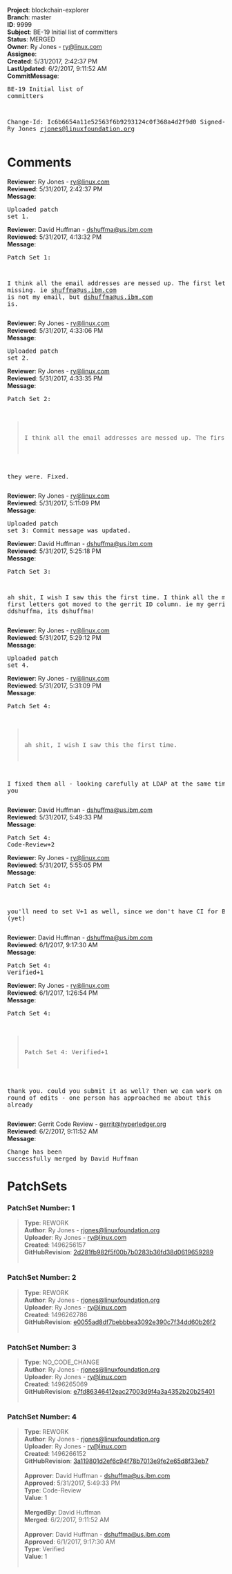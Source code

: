 <strong>Project</strong>: blockchain-explorer<br><strong>Branch</strong>: master<br><strong>ID</strong>: 9999<br><strong>Subject</strong>: BE-19 Initial list of committers<br><strong>Status</strong>: MERGED<br><strong>Owner</strong>: Ry Jones - ry@linux.com<br><strong>Assignee</strong>:<br><strong>Created</strong>: 5/31/2017, 2:42:37 PM<br><strong>LastUpdated</strong>: 6/2/2017, 9:11:52 AM<br><strong>CommitMessage</strong>:<br><pre>BE-19 Initial list of committers

Change-Id: Ic6b6654a11e52563f6b9293124c0f368a4d2f9d0
Signed-off-by: Ry Jones <rjones@linuxfoundation.org>
</pre><h1>Comments</h1><strong>Reviewer</strong>: Ry Jones - ry@linux.com<br><strong>Reviewed</strong>: 5/31/2017, 2:42:37 PM<br><strong>Message</strong>: <pre>Uploaded patch set 1.</pre><strong>Reviewer</strong>: David Huffman - dshuffma@us.ibm.com<br><strong>Reviewed</strong>: 5/31/2017, 4:13:32 PM<br><strong>Message</strong>: <pre>Patch Set 1:

I think all the email addresses are messed up. The first letter looks missing.  ie shuffma@us.ibm.com is not my email, but dshuffma@us.ibm.com is.</pre><strong>Reviewer</strong>: Ry Jones - ry@linux.com<br><strong>Reviewed</strong>: 5/31/2017, 4:33:06 PM<br><strong>Message</strong>: <pre>Uploaded patch set 2.</pre><strong>Reviewer</strong>: Ry Jones - ry@linux.com<br><strong>Reviewed</strong>: 5/31/2017, 4:33:35 PM<br><strong>Message</strong>: <pre>Patch Set 2:

> I think all the email addresses are messed up. The first letter
 
they were. Fixed.</pre><strong>Reviewer</strong>: Ry Jones - ry@linux.com<br><strong>Reviewed</strong>: 5/31/2017, 5:11:09 PM<br><strong>Message</strong>: <pre>Uploaded patch set 3: Commit message was updated.</pre><strong>Reviewer</strong>: David Huffman - dshuffma@us.ibm.com<br><strong>Reviewed</strong>: 5/31/2017, 5:25:18 PM<br><strong>Message</strong>: <pre>Patch Set 3:

ah shit, I wish I saw this the first time. I think all the mising first letters got moved to the gerrit ID column.  ie my gerrit ID is not ddshuffma, its dshuffma!</pre><strong>Reviewer</strong>: Ry Jones - ry@linux.com<br><strong>Reviewed</strong>: 5/31/2017, 5:29:12 PM<br><strong>Message</strong>: <pre>Uploaded patch set 4.</pre><strong>Reviewer</strong>: Ry Jones - ry@linux.com<br><strong>Reviewed</strong>: 5/31/2017, 5:31:09 PM<br><strong>Message</strong>: <pre>Patch Set 4:

> ah shit, I wish I saw this the first time.

I fixed them all - looking carefully at LDAP at the same time. thank you</pre><strong>Reviewer</strong>: David Huffman - dshuffma@us.ibm.com<br><strong>Reviewed</strong>: 5/31/2017, 5:49:33 PM<br><strong>Message</strong>: <pre>Patch Set 4: Code-Review+2</pre><strong>Reviewer</strong>: Ry Jones - ry@linux.com<br><strong>Reviewed</strong>: 5/31/2017, 5:55:05 PM<br><strong>Message</strong>: <pre>Patch Set 4:

you'll need to set V+1 as well, since we don't have CI for BE (yet)</pre><strong>Reviewer</strong>: David Huffman - dshuffma@us.ibm.com<br><strong>Reviewed</strong>: 6/1/2017, 9:17:30 AM<br><strong>Message</strong>: <pre>Patch Set 4: Verified+1</pre><strong>Reviewer</strong>: Ry Jones - ry@linux.com<br><strong>Reviewed</strong>: 6/1/2017, 1:26:54 PM<br><strong>Message</strong>: <pre>Patch Set 4:

> Patch Set 4: Verified+1

thank you. could you submit it as well? then we can work on the next round of edits - one person has approached me about this already</pre><strong>Reviewer</strong>: Gerrit Code Review - gerrit@hyperledger.org<br><strong>Reviewed</strong>: 6/2/2017, 9:11:52 AM<br><strong>Message</strong>: <pre>Change has been successfully merged by David Huffman</pre><h1>PatchSets</h1><h3>PatchSet Number: 1</h3><blockquote><strong>Type</strong>: REWORK<br><strong>Author</strong>: Ry Jones - rjones@linuxfoundation.org<br><strong>Uploader</strong>: Ry Jones - ry@linux.com<br><strong>Created</strong>: 1496256157<br><strong>GitHubRevision</strong>: [2d281fb982f5f00b7b0283b36fd38d0619659289](https://github.com/hyperledger/blockchain-explorer/commit/2d281fb982f5f00b7b0283b36fd38d0619659289)<br><br></blockquote><h3>PatchSet Number: 2</h3><blockquote><strong>Type</strong>: REWORK<br><strong>Author</strong>: Ry Jones - rjones@linuxfoundation.org<br><strong>Uploader</strong>: Ry Jones - ry@linux.com<br><strong>Created</strong>: 1496262786<br><strong>GitHubRevision</strong>: [e0055ad8df7bebbbea3092e390c7f34dd60b26f2](https://github.com/hyperledger/blockchain-explorer/commit/e0055ad8df7bebbbea3092e390c7f34dd60b26f2)<br><br></blockquote><h3>PatchSet Number: 3</h3><blockquote><strong>Type</strong>: NO_CODE_CHANGE<br><strong>Author</strong>: Ry Jones - rjones@linuxfoundation.org<br><strong>Uploader</strong>: Ry Jones - ry@linux.com<br><strong>Created</strong>: 1496265069<br><strong>GitHubRevision</strong>: [e7fd86346412eac27003d9f4a3a4352b20b25401](https://github.com/hyperledger/blockchain-explorer/commit/e7fd86346412eac27003d9f4a3a4352b20b25401)<br><br></blockquote><h3>PatchSet Number: 4</h3><blockquote><strong>Type</strong>: REWORK<br><strong>Author</strong>: Ry Jones - rjones@linuxfoundation.org<br><strong>Uploader</strong>: Ry Jones - ry@linux.com<br><strong>Created</strong>: 1496266152<br><strong>GitHubRevision</strong>: [3a119801d2ef6c94f78b7013e9fe2e65d8f33eb7](https://github.com/hyperledger/blockchain-explorer/commit/3a119801d2ef6c94f78b7013e9fe2e65d8f33eb7)<br><br><strong>Approver</strong>: David Huffman - dshuffma@us.ibm.com<br><strong>Approved</strong>: 5/31/2017, 5:49:33 PM<br><strong>Type</strong>: Code-Review<br><strong>Value</strong>: 1<br><br><strong>MergedBy</strong>: David Huffman<br><strong>Merged</strong>: 6/2/2017, 9:11:52 AM<br><br><strong>Approver</strong>: David Huffman - dshuffma@us.ibm.com<br><strong>Approved</strong>: 6/1/2017, 9:17:30 AM<br><strong>Type</strong>: Verified<br><strong>Value</strong>: 1<br><br></blockquote>